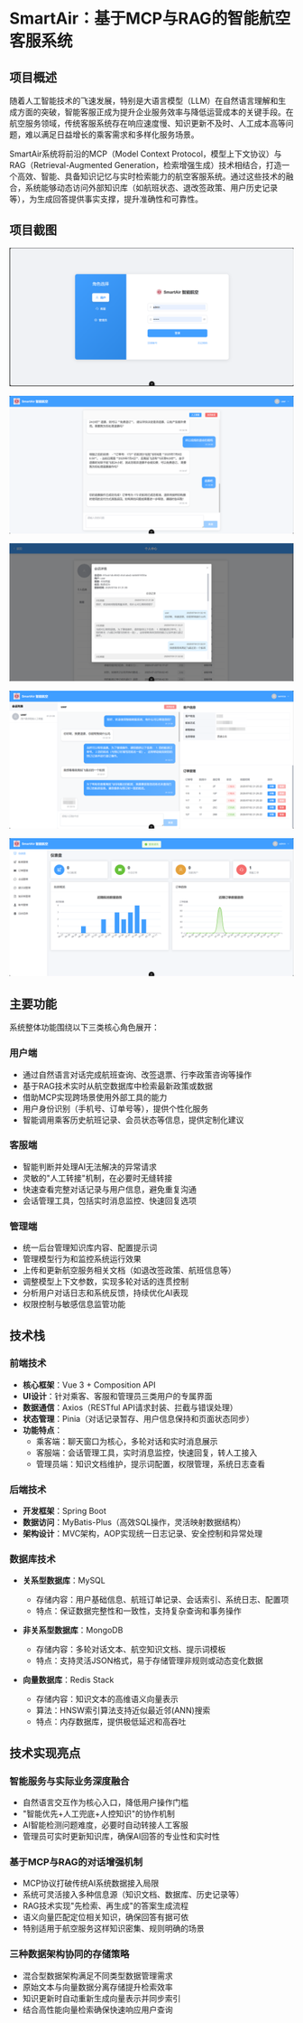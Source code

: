 # SmartAir：基于MCP与RAG的智能航空客服系统

## 项目概述

随着人工智能技术的飞速发展，特别是大语言模型（LLM）在自然语言理解和生成方面的突破，智能客服正成为提升企业服务效率与降低运营成本的关键手段。在航空服务领域，传统客服系统存在响应速度慢、知识更新不及时、人工成本高等问题，难以满足日益增长的乘客需求和多样化服务场景。

SmartAir系统将前沿的MCP（Model Context Protocol，模型上下文协议）与RAG（Retrieval-Augmented Generation，检索增强生成）技术相结合，打造一个高效、智能、具备知识记忆与实时检索能力的航空客服系统。通过这些技术的融合，系统能够动态访问外部知识库（如航班状态、退改签政策、用户历史记录等），为生成回答提供事实支撑，提升准确性和可靠性。

## 项目截图

![项目截图 (1).png](assets/%E9%A1%B9%E7%9B%AE%E6%88%AA%E5%9B%BE%20%281%29.png)

![项目截图 (2).png](assets/%E9%A1%B9%E7%9B%AE%E6%88%AA%E5%9B%BE%20%282%29.png)

![项目截图 (5).png](assets/%E9%A1%B9%E7%9B%AE%E6%88%AA%E5%9B%BE%20%285%29.png)

![项目截图 (6).png](assets/%E9%A1%B9%E7%9B%AE%E6%88%AA%E5%9B%BE%20%286%29.png)

![项目截图 (7).png](assets/%E9%A1%B9%E7%9B%AE%E6%88%AA%E5%9B%BE%20%287%29.png)

## 主要功能

系统整体功能围绕以下三类核心角色展开：

### 用户端
- 通过自然语言对话完成航班查询、改签退票、行李政策咨询等操作
- 基于RAG技术实时从航空数据库中检索最新政策或数据
- 借助MCP实现跨场景使用外部工具的能力
- 用户身份识别（手机号、订单号等），提供个性化服务
- 智能调用乘客历史航班记录、会员状态等信息，提供定制化建议

### 客服端
- 智能判断并处理AI无法解决的异常请求
- 灵敏的"人工转接"机制，在必要时无缝转接
- 快速查看完整对话记录与用户信息，避免重复沟通
- 会话管理工具，包括实时消息监控、快速回复选项

### 管理端
- 统一后台管理知识库内容、配置提示词
- 管理模型行为和监控系统运行效果
- 上传和更新航空服务相关文档（如退改签政策、航班信息等）
- 调整模型上下文参数，实现多轮对话的连贯控制
- 分析用户对话日志和系统反馈，持续优化AI表现
- 权限控制与敏感信息监管功能

## 技术栈

### 前端技术
- **核心框架**：Vue 3 + Composition API
- **UI设计**：针对乘客、客服和管理员三类用户的专属界面
- **数据通信**：Axios（RESTful API请求封装、拦截与错误处理）
- **状态管理**：Pinia（对话记录暂存、用户信息保持和页面状态同步）
- **功能特点**：
  - 乘客端：聊天窗口为核心，多轮对话和实时消息展示
  - 客服端：会话管理工具，实时消息监控，快速回复，转人工接入
  - 管理员端：知识文档维护，提示词配置，权限管理，系统日志查看

### 后端技术
- **开发框架**：Spring Boot
- **数据访问**：MyBatis-Plus（高效SQL操作，灵活映射数据结构）
- **架构设计**：MVC架构，AOP实现统一日志记录、安全控制和异常处理

### 数据库技术
- **关系型数据库**：MySQL
  - 存储内容：用户基础信息、航班订单记录、会话索引、系统日志、配置项
  - 特点：保证数据完整性和一致性，支持复杂查询和事务操作
  
- **非关系型数据库**：MongoDB
  - 存储内容：多轮对话文本、航空知识文档、提示词模板
  - 特点：支持灵活JSON格式，易于存储管理非规则或动态变化数据
  
- **向量数据库**：Redis Stack
  - 存储内容：知识文本的高维语义向量表示
  - 算法：HNSW索引算法支持近似最近邻(ANN)搜索
  - 特点：内存数据库，提供极低延迟和高吞吐

## 技术实现亮点

### 智能服务与实际业务深度融合
- 自然语言交互作为核心入口，降低用户操作门槛
- "智能优先+人工兜底+人控知识"的协作机制
- AI智能检测问题难度，必要时自动转接人工客服
- 管理员可实时更新知识库，确保AI回答的专业性和实时性

### 基于MCP与RAG的对话增强机制
- MCP协议打破传统AI系统数据接入局限
- 系统可灵活接入多种信息源（知识文档、数据库、历史记录等）
- RAG技术实现"先检索、再生成"的答案生成流程
- 语义向量匹配定位相关知识，确保回答有据可依
- 特别适用于航空服务这样知识密集、规则明确的场景

### 三种数据架构协同的存储策略
- 混合型数据架构满足不同类型数据管理需求
- 原始文本与向量数据分离存储提升检索效率
- 知识更新时自动重新生成向量表示并同步索引
- 结合高性能向量检索确保快速响应用户查询